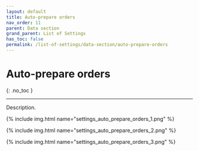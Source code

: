 ```yaml
---
layout: default
title: Auto-prepare orders
nav_order: 11
parent: Data section
grand_parent: List of Settings
has_toc: false
permalink: /list-of-settings/data-section/auto-prepare-orders
---
```


# Auto-prepare orders
{: .no_toc }

---

Description.

{% include img.html name="settings_auto_prepare_orders_1.png" %}

{% include img.html name="settings_auto_prepare_orders_2.png" %}

{% include img.html name="settings_auto_prepare_orders_3.png" %}
